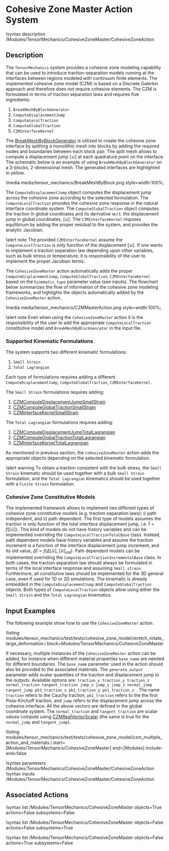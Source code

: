 # Cohesive Zone Master Action System

!syntax description /Modules/TensorMechanics/CohesiveZoneMaster/CohesiveZoneAction

## Description

The `TensorMechanics` system provides a cohesive zone modeling capability that can be used to introduce traction-separation models running at the interfaces between regions modeled with continuum finite elements. The implemented cohesive zone model (CZM) is based on a Discrete Galerkin approach and therefore does not require cohesive elements. The CZM is formulated in terms of traction separation laws and requires five ingredients:

1. `BreakMeshByBlockGenerator`
2. `ComputeDisplacementJump`
3. `ComputeLocalTraction`
4. `ComputeGlobalTraction`
5. `CZMInterfaceKernel`


The [BreakMeshByBlockGenerator](BreakMeshByBlockGenerator.md) is utilized to create the cohesive zone interface  by splitting a monolithic mesh into blocks by adding the required nodes and boundaries between each block pair. The split mesh allows to compute a displacement jump $\llbracket u \rrbracket$ at each quadrature point on the interface. The schematic below is an example of using `BreakMeshByBlockGenerator` on a 3-blocks, 2-dimensional mesh. The generated interfaces are highlighted in yellow.

!media media/tensor_mechanics/BreakMeshByBlock.png style=width:100%;

The `ComputeDisplacementJump` object computes the displacement jump across the cohesive zone according to the selected formulation. The `ComputeLocalTraction` provides the cohesive zone response in the natural interface coordinate system.
The `ComputeGlobalTraction` object computes the traction in global coordinates and its derivative w.r.t. the displacement jump in global coordinates, $\llbracket u \rrbracket$.
The `CZMInterfaceKernel` imposes equilibrium by adding the proper residual to the system, and provides the analytic Jacobian.

!alert note
The provided `CZMInterfaceKernel` assume the `ComputeLocalTraction` is only function of the displacement $\llbracket u \rrbracket$. If one wants to implement a traction separation law depending upon other variables, such as bulk stress or temperature, it is responsibility of the user to implement the proper Jacobian terms.

The `CohesiveZoneMaster` action automatically adds the proper `ComputeDisplacementJump`, `ComputeGlobalTraction`, `CZMInterfaceKernel` based on the `kinematic_type` parameter value (see inputs).
The flowchart below summarizes the flow of information of the cohesive zone modeling frameworks, and highlights the  objects automatically added by the `CohesizeZoneMaster` action.

!media media/tensor_mechanics/CZMMasterAction.png style=width:100%;

!alert note
Even when using the `CohesiveZoneMaster` action it is the responsibility of the user to add the appropriate `ComputeLocalTraction` constitutive model and `BreakMeshByBlockGenrator` in the input file.

### Supported Kinematic Formulations

The system supports two different kinematic formulations:

1. `Small Strain`
2. `Total Lagrangian`

Each type of formulations requires adding a different  `ComputeDisplacementJump`, `ComputeGlobalTraction`, `CZMInterfaceKernel`.

The `Small Strain` formulations requires adding:

1. [CZMComputeDisplacementJumpSmallStrain](CZMComputeDisplacementJumpSmallStrain.md)
2. [CZMComputeGlobalTractionSmallStrain](CZMComputeGlobalTractionSmallStrain.md)
3. [CZMInterfaceKernelSmallStrain](CZMInterfaceKernelSmallStrain.md)

The `Total Lagrangian` formulations requires adding:

1. [CZMComputeDisplacementJumpTotalLagrangian](CZMComputeDisplacementJumpTotalLagrangian.md)
2. [CZMComputeGlobalTractionTotalLagrangian](CZMComputeGlobalTractionTotalLagrangian.md)
3. [CZMInterfaceKernelTotalLagrangian](CZMInterfaceKernelTotalLagrangian.md)

As mentioned in previous section, the `CohesiveZoneMaster` action adds the appropriate objects depending on the selected kinematic formulation.  

!alert warning
To obtain a traction consistent with the bulk stress, the `Small Strain` kinematic should be used together with a bulk `Small Strain` formulation, and the `Total Lagrangian` kinematics should be used together with a `Finite Strain` formulation.

### Cohesive Zone Constitutive Models

The implemented framework allows to implement two different types of cohesive zone constitutive models (e.g. traction separation laws): i) path independent, and ii) path dependent.
The first type of models assumes the traction is only function of the total interface  displacement jump, i.e. $\hat{t} =f\left(\llbracket \hat{u} \rrbracket\right)$. This kind of models do not have history variables and can be implemented overriding the `ComputeLocalTractionTotalBase` class.
Instead, path dependent models have history variables and assume the traction increment is a function of the interface displacement jump increment, and its old value, $\Delta\hat{t} =f\left(\Delta \llbracket \hat{u} \rrbracket, \llbracket \hat{u} \rrbracket_{old} \right)$. Path dependent models can be implemented overriding the `ComputeLocalTractionIncrementalBase` class.
In both cases, the traction separation law should always be formulated in terms of the local interface response and assuming `Small strain`. Furthermore, all constitutive laws should be implemented for the 3D general case, even if used for 1D or 2D simulations.
The kinematic is already embedded in the `ComputeDisplacementJump` and `ComputeGlobalTraction` objects.
Both types of `ComputeLocalTraction` objects allow using either the `Small Strain` and the `Total Lagrangian` kinematics.

## Input Examples

The following example show how to use the `CohesiveZoneMaster` action.

!listing modules/tensor_mechanics/test/tests/cohesive_zone_model/stretch_rotate_large_deformation.i block=Modules/TensorMechanics/CohesiveZoneMaster

If necessary, multiple instances of the `CohesiveZoneMaster` action can be added, for instance when different material properties `base_name` are needed for different boundaries. The `base_name` parameter used in the action should also be provided to the associated materials.
The `generate_output` parameter adds scalar quantities of the traction and displacement jump to the outputs. Available options are: `traction_x traction_y traction_z normal_traction tangent_traction jump_x jump_y jump_z normal_jump tangent_jump pk1_traction_x pk1_traction_y pk1_traction_z `.
The name `traction` refers to the Cauchy traction, `pk1_traction` refers to the the first Piola-Kirchoff traction, and `jump` refers to the displacement jump across the cohesive interface. All the above vectors are defined in the global coordinate system.
The `normal_traction` and `tangent_traction` are scalar values compute using [CZMRealVectorScalar](CZMRealVectorScalar.md) (the same is true for the `normal_jump` and `tangent_jump`).

!listing modules/tensor_mechanics/test/tests/cohesive_zone_model/czm_multiple_action_and_materials.i start=[Modules/TensorMechanics/CohesiveZoneMaster] end=[Modules] include-end=false

!syntax parameters /Modules/TensorMechanics/CohesiveZoneMaster/CohesiveZoneAction
!syntax inputs /Modules/TensorMechanics/CohesiveZoneMaster/CohesiveZoneAction

## Associated Actions

!syntax list /Modules/TensorMechanics/CohesiveZoneMaster objects=True actions=False subsystems=False

!syntax list /Modules/TensorMechanics/CohesiveZoneMaster objects=False actions=False subsystems=True

!syntax list /Modules/TensorMechanics/CohesiveZoneMaster objects=False actions=True subsystems=False
